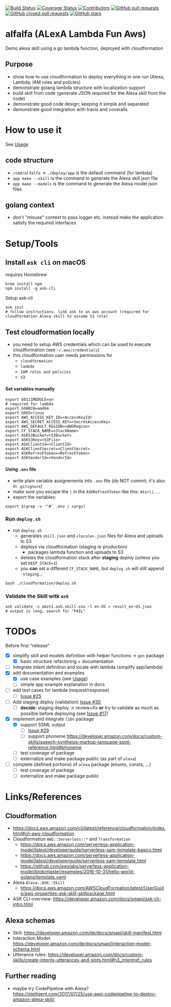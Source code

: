 [![Build Status](https://travis-ci.org/DrPsychick/alexa-go-cloudformation-demo.svg?branch=master)](https://travis-ci.org/DrPsychick/alexa-go-cloudformation-demo)
[![Coverage Status](https://coveralls.io/repos/github/DrPsychick/alexa-go-cloudformation-demo/badge.svg?branch=master)](https://coveralls.io/github/DrPsychick/alexa-go-cloudformation-demo?branch=master)
[![Contributors](https://img.shields.io/github/contributors/drpsychick/alexa-go-cloudformation-demo.svg)](https://github.com/drpsychick/alexa-go-cloudformation-demo/graphs/contributors)
[![GitHub pull requests](https://img.shields.io/github/issues-pr/drpsychick/alexa-go-cloudformation-demo.svg)](https://github.com/drpsychick/alexa-go-cloudformation-demo/pulls)
[![GitHub closed pull requests](https://img.shields.io/github/issues-pr-closed/drpsychick/alexa-go-cloudformation-demo.svg)](https://github.com/drpsychick/alexa-go-cloudformation-demo/pulls?q=is%3Apr+is%3Aclosed)
[![GitHub stars](https://img.shields.io/github/stars/drpsychick/alexa-go-cloudformation-demo.svg)](https://github.com/drpsychick/alexa-go-cloudformation-demo)

# alfalfa (ALexA Lambda Fun Aws)
Demo alexa skill using a go lambda function, deployed with cloudformation

## Purpose
* show how to use cloudformation to deploy everything in one run (Alexa, Lambda, IAM roles and policies)
* demonstrate golang lambda structure with localization support
* build skill from code (generate JSON required for the Alexa skill from the code)
* demonstrate good code design: keeping it simple and separated
* demonstrate good integration with travis and coveralls

# How to use it
See [Usage](Usage.md)


## code structure
* `/cmd/alfalfa` -> `./deploy/app` is the default command (for lambda)
* `app make --skill` is the command to generate the Alexa skill json file
* `app make --models` is the command to generate the Alexa model json files

## golang context
* don't "misuse" context to pass logger etc. instead make the application satisfy the required interfaces

# Setup/Tools
## Install `ask cli` on macOS
requires Homebrew
```
brew install npm
npm install -g ask-cli
```
Setup ask-cli
```
ask init
# follow instructions, link ask to an aws account (required for cloudformation Alexa skill to assume S3 role)
```

## Test cloudformation locally
* you need to setup AWS credentials which can be used to execute cloudformation (see `~/.aws/credentials`)
* this cloudformation user needs permissions for
  * `cloudformation`
  * `lambda`
  * `IAM roles and policies`
  * `S3`
  
#### Set variables manually
```
export GO111MODULE=on
# required for lambda
export GOARCH=amd64
export GOOS=linux
export AWS_ACCESS_KEY_ID=<AccessKeyId>
export AWS_SECRET_ACCESS_KEY=<SecretAccessKey>
export AWS_DEFAULT_REGION=<AWSRegion>
export CF_STACK_NAME=<StackName>
export ASKS3Bucket=<S3Bucket>
export ASKS3Key=<S3File>
export ASKClientId=<ClientId>
export ASKClientSecret=<ClientSecret>
export ASKRefreshToken=<RefreshToken>
export ASKVendorId=<VendorId>
```

#### Using `.env` file
* write plain variable assignements into `.env` file (do NOT commit, it's also in `.gitignore`)
* make sure you escape the `|` in the `ASKRefreshToken` like this: `Atzr\|...`
* export the variables:

```export $(grep -v '^#' .env | xargs)```

### Run `deploy.sh`
* run `deploy.sh`
    * generates `skill.json` and `<locale>.json` files for Alexa and uploads to S3
    * deploys via cloudformation (staging or production)
        * packages lambda function and uploads to S3
    * deletes the cloudformation stack after **staging** deploy (unless you set `KEEP_STACK=1`)
    * you **can** set a different `CF_STACK_NAME`, but `deploy.sh` will still append `-staging`...

```bash ./cloudformation/deploy.sh```

### Validate the Skill witk `ask`
```
ask validate -s amzn1.ask.skill.xxx -l en-US > result_en-US.json
# output is long, search for "FAIL"
```

# TODOs
Before first "release"
* [x] simplify skill and models definition with helper functions -> `gen` package
    * [x] basic structure refactoring + documentation
* [ ] Integrate intent definition and locale with lambda (simplify app/lambda)
* [x] add documentation and examples
    * [x] use case examples (see [Usage](Usage.md))
    * [ ] simple app example explanation in docs
* [ ] add test cases for lambda (request/response)
    * [ ] [Issue #25](https://github.com/DrPsychick/alexa-go-cloudformation-demo/issues/25)
* [ ] Add staging deploy (validation) [Issue #30](https://github.com/DrPsychick/alexa-go-cloudformation-demo/issues/30)
    * [ ] **decide**: staging deploy -> review+fix **or** try to validate as much as possible before deploying (see [Issue #17](https://github.com/DrPsychick/alexa-go-cloudformation-demo/issues/17))
* [x] implement and integrate `l10n` package
    * [x] support SSML output
        * [ ] [Issue #29](https://github.com/DrPsychick/alexa-go-cloudformation-demo/issues/29)
        * [ ] support phoneme https://developer.amazon.com/docs/custom-skills/speech-synthesis-markup-language-ssml-reference.html#phoneme
    * [ ] test coverage of package
    * [ ] externalize and make package public (as part of `alexa`)
* [ ] complete (defined portions) of `alexa` package (enums, consts, ...)
    * [ ] test coverage of package
    * [ ] externalize and make package public

# Links/References
## Cloudformation
* https://docs.aws.amazon.com/cli/latest/reference/cloudformation/index.html#cli-aws-cloudformation
* Cloudformation `AWS::Serverless::*` and `Transformation`
  * https://docs.aws.amazon.com/serverless-application-model/latest/developerguide/serverless-sam-template-basics.html
  * https://docs.aws.amazon.com/serverless-application-model/latest/developerguide/serverless-sam-template.html
  * https://github.com/awslabs/serverless-application-model/blob/master/examples/2016-10-31/hello-world-golang/template.yaml
* Alexa `Alexa::ASK::Skill`
  * https://docs.aws.amazon.com/AWSCloudFormation/latest/UserGuide/aws-properties-ask-skill-skillpackage.html
* ASK CLI overview: https://developer.amazon.com/docs/smapi/ask-cli-intro.html

## Alexa schemas
* Skill: https://developer.amazon.com/de/docs/smapi/skill-manifest.html
* Interaction Model: https://developer.amazon.com/de/docs/smapi/interaction-model-schema.html
* Utterance rules: https://developer.amazon.com/docs/custom-skills/create-intents-utterances-and-slots.html#h3_intentref_rules

## Further reading
* maybe try CodePipeline with Alexa? https://stelligent.com/2017/07/25/use-aws-codepipeline-to-deploy-amazon-alexa-skill/
